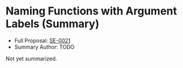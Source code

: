 # Naming Functions with Argument Labels (Summary)

* Full Proposal: [SE-0021](https://github.com/apple/swift-evolution/blob/main/proposals/0021-generalized-naming.md)
* Summary Author: TODO

Not yet summarized.
